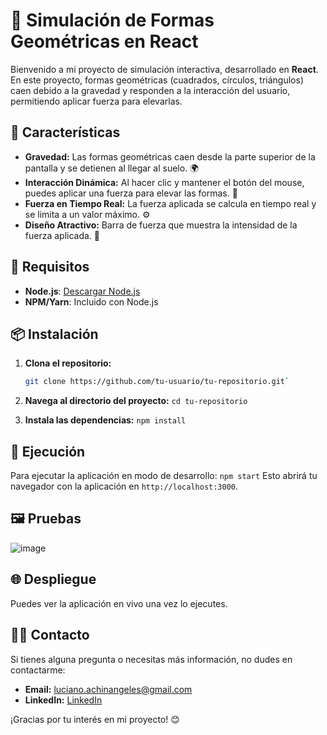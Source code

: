 
# 🎨 Simulación de Formas Geométricas en React

Bienvenido a mi proyecto de simulación interactiva, desarrollado en **React**. En este proyecto, formas geométricas (cuadrados, círculos, triángulos) caen debido a la gravedad y responden a la interacción del usuario, permitiendo aplicar fuerza para elevarlas.

## 🚀 Características

- **Gravedad:** Las formas geométricas caen desde la parte superior de la pantalla y se detienen al llegar al suelo. 🌍
- **Interacción Dinámica:** Al hacer clic y mantener el botón del mouse, puedes aplicar una fuerza para elevar las formas. 🌟
- **Fuerza en Tiempo Real:** La fuerza aplicada se calcula en tiempo real y se limita a un valor máximo. ⚙️
- **Diseño Atractivo:** Barra de fuerza que muestra la intensidad de la fuerza aplicada. 🎨

## 🎯 Requisitos
- **Node.js**: [Descargar Node.js](https://nodejs.org/)
- **NPM/Yarn**: Incluido con Node.js

## 📦 Instalación

1. **Clona el repositorio:**
   ```bash
   git clone https://github.com/tu-usuario/tu-repositorio.git` 

2.  **Navega al directorio del proyecto:**
    `cd tu-repositorio` 
    
3.  **Instala las dependencias:**
    `npm install` 
    
## 🚀 Ejecución
Para ejecutar la aplicación en modo de desarrollo:
`npm start` 
Esto abrirá tu navegador con la aplicación en `http://localhost:3000`.

## 🖼 Pruebas
![image](https://github.com/user-attachments/assets/eef0e3d3-21e2-4f6c-9e0e-e20e712e7ef6)

## 🌐 Despliegue
Puedes ver la aplicación en vivo una vez lo ejecutes.

## 👨‍💻 Contacto

Si tienes alguna pregunta o necesitas más información, no dudes en contactarme:

-   **Email:** luciano.achinangeles@gmail.com
-   **LinkedIn:** [LinkedIn](https://www.linkedin.com/in/LuVaAcAn/)

¡Gracias por tu interés en mi proyecto! 😊
